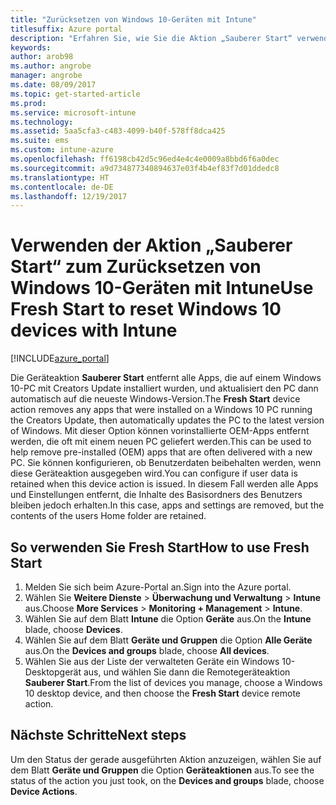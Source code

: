```yaml
---
title: "Zurücksetzen von Windows 10-Geräten mit Intune"
titlesuffix: Azure portal
description: "Erfahren Sie, wie Sie die Aktion „Sauberer Start“ verwenden, um Windows 10-PCs zurückzusetzen, auf denen Intune ausgeführt wird.\""
keywords: 
author: arob98
ms.author: angrobe
manager: angrobe
ms.date: 08/09/2017
ms.topic: get-started-article
ms.prod: 
ms.service: microsoft-intune
ms.technology: 
ms.assetid: 5aa5cfa3-c483-4099-b40f-578ff8dca425
ms.suite: ems
ms.custom: intune-azure
ms.openlocfilehash: ff6198cb42d5c96ed4e4c4e0009a8bbd6f6a0dec
ms.sourcegitcommit: a9d734877340894637e03f4b4ef83f7d01ddedc8
ms.translationtype: HT
ms.contentlocale: de-DE
ms.lasthandoff: 12/19/2017
---
```

# <a name="use-fresh-start-to-reset-windows-10-devices-with-intune"></a><span data-ttu-id="147c9-103">Verwenden der Aktion „Sauberer Start“ zum Zurücksetzen von Windows 10-Geräten mit Intune</span><span class="sxs-lookup"><span data-stu-id="147c9-103">Use Fresh Start to reset Windows 10 devices with Intune</span></span>


[!INCLUDE[azure_portal](./includes/azure_portal.md)]

<span data-ttu-id="147c9-104">Die Geräteaktion **Sauberer Start** entfernt alle Apps, die auf einem Windows 10-PC mit Creators Update installiert wurden, und aktualisiert den PC dann automatisch auf die neueste Windows-Version.</span><span class="sxs-lookup"><span data-stu-id="147c9-104">The **Fresh Start** device action removes any apps that were installed on a Windows 10 PC running the Creators Update, then automatically updates the PC to the latest version of Windows.</span></span>
<span data-ttu-id="147c9-105">Mit dieser Option können vorinstallierte OEM-Apps entfernt werden, die oft mit einem neuen PC geliefert werden.</span><span class="sxs-lookup"><span data-stu-id="147c9-105">This can be used to help remove pre-installed (OEM) apps that are often delivered with a new PC.</span></span> <span data-ttu-id="147c9-106">Sie können konfigurieren, ob Benutzerdaten beibehalten werden, wenn diese Geräteaktion ausgegeben wird.</span><span class="sxs-lookup"><span data-stu-id="147c9-106">You can configure if user data is retained when this device action is issued.</span></span> <span data-ttu-id="147c9-107">In diesem Fall werden alle Apps und Einstellungen entfernt, die Inhalte des Basisordners des Benutzers bleiben jedoch erhalten.</span><span class="sxs-lookup"><span data-stu-id="147c9-107">In this case, apps and settings are removed, but the contents of the users Home folder are retained.</span></span>

## <a name="how-to-use-fresh-start"></a><span data-ttu-id="147c9-108">So verwenden Sie Fresh Start</span><span class="sxs-lookup"><span data-stu-id="147c9-108">How to use Fresh Start</span></span>

1. <span data-ttu-id="147c9-109">Melden Sie sich beim Azure-Portal an.</span><span class="sxs-lookup"><span data-stu-id="147c9-109">Sign into the Azure portal.</span></span>
2. <span data-ttu-id="147c9-110">Wählen Sie **Weitere Dienste** > **Überwachung und Verwaltung** > **Intune** aus.</span><span class="sxs-lookup"><span data-stu-id="147c9-110">Choose **More Services** > **Monitoring + Management** > **Intune**.</span></span>
3. <span data-ttu-id="147c9-111">Wählen Sie auf dem Blatt **Intune** die Option **Geräte** aus.</span><span class="sxs-lookup"><span data-stu-id="147c9-111">On the **Intune** blade, choose **Devices**.</span></span>
4. <span data-ttu-id="147c9-112">Wählen Sie auf dem Blatt **Geräte und Gruppen** die Option **Alle Geräte** aus.</span><span class="sxs-lookup"><span data-stu-id="147c9-112">On the **Devices and groups** blade, choose **All devices**.</span></span>
5. <span data-ttu-id="147c9-113">Wählen Sie aus der Liste der verwalteten Geräte ein Windows 10-Desktopgerät aus, und wählen Sie dann die Remotegeräteaktion **Sauberer Start**.</span><span class="sxs-lookup"><span data-stu-id="147c9-113">From the list of devices you manage, choose a Windows 10 desktop device, and then choose the **Fresh Start** device remote action.</span></span>

## <a name="next-steps"></a><span data-ttu-id="147c9-114">Nächste Schritte</span><span class="sxs-lookup"><span data-stu-id="147c9-114">Next steps</span></span>

<span data-ttu-id="147c9-115">Um den Status der gerade ausgeführten Aktion anzuzeigen, wählen Sie auf dem Blatt **Geräte und Gruppen** die Option **Geräteaktionen** aus.</span><span class="sxs-lookup"><span data-stu-id="147c9-115">To see the status of the action you just took, on the **Devices and groups** blade, choose **Device Actions**.</span></span>

